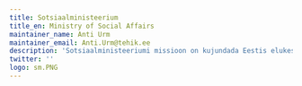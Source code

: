 ```yaml
---
title: Sotsiaalministeerium
title_en: Ministry of Social Affairs
maintainer_name: Anti Urm
maintainer_email: Anti.Urm@tehik.ee
description: 'Sotsiaalministeeriumi missioon on kujundada Eestis elukeskkond, kus inimestel oleks võrdsed võimalused inimväärseks eluks.'
twitter: ''
logo: sm.PNG
---
```

